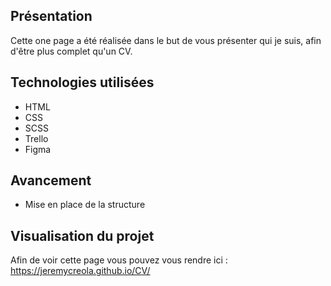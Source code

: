 ﻿## Présentation

Cette one page a été réalisée dans le but de vous présenter qui je suis, afin d'être plus complet qu'un CV.

## Technologies utilisées

- HTML
- CSS
- SCSS
- Trello
- Figma 

## Avancement

- Mise en place de la structure

## Visualisation du projet

Afin de voir cette page vous pouvez vous rendre ici : https://jeremycreola.github.io/CV/
